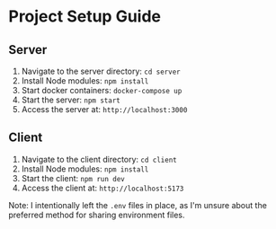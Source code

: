 # Project Setup Guide

## Server

1. Navigate to the server directory: `cd server`
2. Install Node modules: `npm install`
3. Start docker containers: `docker-compose up`
4. Start the server: `npm start`
5. Access the server at: `http://localhost:3000`

## Client

1. Navigate to the client directory: `cd client`
2. Install Node modules: `npm install`
3. Start the client: `npm run dev`
4. Access the client at: `http://localhost:5173`

Note: I intentionally left the `.env` files in place, as I'm unsure about the preferred method for sharing environment files.
